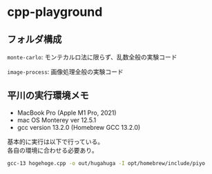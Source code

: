 # cpp-playground

## フォルダ構成

`monte-carlo`: モンテカルロ法に限らず、乱数全般の実験コード

`image-process`: 画像処理全般の実験コード

## 平川の実行環境メモ
* MacBook Pro (Apple M1 Pro, 2021)
* mac OS Monterey ver 12.5.1
* gcc version 13.2.0 (Homebrew GCC 13.2.0) 

基本的に実行は以下で行っている。  
各自の環境に合わせる必要あり。

```bash
gcc-13 hogehoge.cpp -o out/hugahuga -I opt/homebrew/include/piyo
```